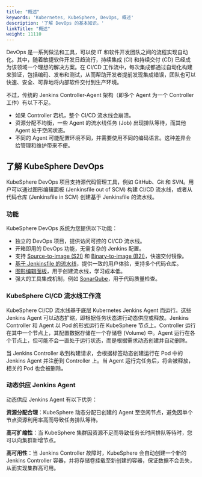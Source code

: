 ```yaml
---
title: "概述"
keywords: 'Kubernetes, KubeSphere, DevOps, 概述'
description: '了解 DevOps 的基本知识。'
linkTitle: "概述"
weight: 11110
---
```


DevOps 是一系列做法和工具，可以使 IT 和软件开发团队之间的流程实现自动化。其中，随着敏捷软件开发日趋流行，持续集成 (CI) 和持续交付 (CD) 已经成为该领域一个理想的解决方案。在 CI/CD 工作流中，每次集成都通过自动化构建来验证，包括编码、发布和测试，从而帮助开发者提前发现集成错误，团队也可以快速、安全、可靠地将内部软件交付到生产环境。

不过，传统的 Jenkins Controller-Agent 架构（即多个 Agent 为一个 Controller 工作）有以下不足。

- 如果 Controller 宕机，整个 CI/CD 流水线会崩溃。
- 资源分配不均衡，一些 Agent 的流水线任务 (Job) 出现排队等待，而其他 Agent 处于空闲状态。
- 不同的 Agent 可能配置环境不同，并需要使用不同的编码语言。这种差异会给管理和维护带来不便。

## 了解 KubeSphere DevOps

KubeSphere DevOps 项目支持源代码管理工具，例如 GitHub、Git 和 SVN。用户可以通过图形编辑面板 (Jenkinsfile out of SCM) 构建 CI/CD 流水线，或者从代码仓库 (Jenkinsfile in SCM) 创建基于 Jenkinsfile 的流水线。

### 功能

KubeSphere DevOps 系统为您提供以下功能：

- 独立的 DevOps 项目，提供访问可控的 CI/CD 流水线。
- 开箱即用的 DevOps 功能，无需复杂的 Jenkins 配置。
- 支持 [Source-to-image (S2I)](../../../project-user-guide/image-builder/source-to-image/) 和 [Binary-to-image (B2I)](../../../project-user-guide/image-builder/binary-to-image/)，快速交付镜像。
- [基于 Jenkinsfile 的流水线](../../../devops-user-guide//how-to-use/pipelines/create-a-pipeline-using-jenkinsfile)，提供一致的用户体验，支持多个代码仓库。
- [图形编辑面板](../../../devops-user-guide/how-to-use/pipelines/create-a-pipeline-using-graphical-editing-panel/)，用于创建流水线，学习成本低。
- 强大的工具集成机制，例如 [SonarQube](../../../devops-user-guide/how-to-integrate/sonarqube/)，用于代码质量检查。

### KubeSphere CI/CD 流水线工作流

KubeSphere CI/CD 流水线基于底层 Kubernetes Jenkins Agent 而运行。这些 Jenkins Agent 可以动态扩缩，即根据任务状态进行动态供应或释放。Jenkins Controller 和 Agent 以 Pod 的形式运行在 KubeSphere 节点上。Controller 运行在其中一个节点上，其配置数据存储在一个存储卷 (Volume) 中。Agent 运行在各个节点上，但可能不会一直处于运行状态，而是根据需求动态创建并自动删除。

当 Jenkins Controller 收到构建请求，会根据标签动态创建运行在 Pod 中的 Jenkins Agent 并注册到 Controller 上。当 Agent 运行完任务后，将会被释放，相关的 Pod 也会被删除。

### 动态供应 Jenkins Agent

动态供应 Jenkins Agent 有以下优势：

**资源分配合理**：KubeSphere 动态分配已创建的 Agent 至空闲节点，避免因单个节点资源利用率高而导致任务排队等待。

**高可扩缩性**：当 KubeSphere 集群因资源不足而导致任务长时间排队等待时，您可以向集群新增节点。

**高可用性**：当 Jenkins Controller 故障时，KubeSphere 会自动创建一个新的 Jenkins Controller 容器，并将存储卷挂载至新创建的容器，保证数据不会丢失，从而实现集群高可用。